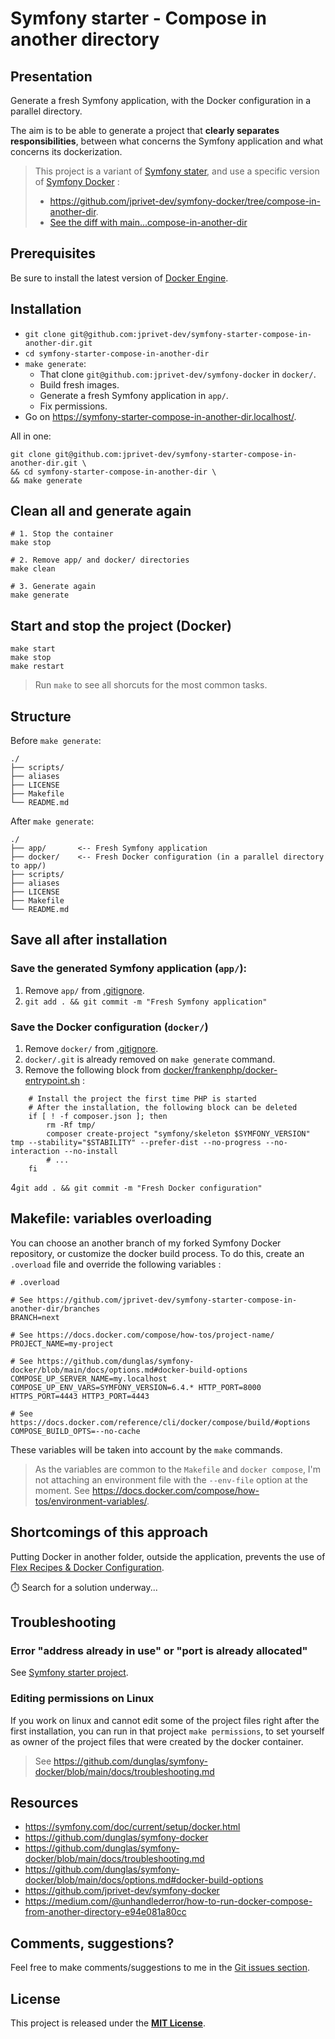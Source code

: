 # Symfony starter - Compose in another directory

## Presentation

Generate a fresh Symfony application, with the Docker configuration in a parallel directory.

The aim is to be able to generate a project that **clearly separates responsibilities**, between what concerns the Symfony application and what concerns its dockerization.

> This project is a variant of [Symfony stater](https://github.com/jprivet-dev/symfony-starter), and use a specific version of [Symfony Docker](https://github.com/dunglas/symfony-docker) : 
> - https://github.com/jprivet-dev/symfony-docker/tree/compose-in-another-dir.
> - [See the diff with main...compose-in-another-dir](https://github.com/jprivet-dev/symfony-docker/compare/main...jprivet-dev:symfony-docker:compose-in-another-dir)

## Prerequisites

Be sure to install the latest version of [Docker Engine](https://docs.docker.com/engine/install/).

## Installation
 
- `git clone git@github.com:jprivet-dev/symfony-starter-compose-in-another-dir.git`
- `cd symfony-starter-compose-in-another-dir`
- `make generate`:
  - That clone `git@github.com:jprivet-dev/symfony-docker` in `docker/`.
  - Build fresh images.
  - Generate a fresh Symfony application in `app/`.
  - Fix permissions.
- Go on https://symfony-starter-compose-in-another-dir.localhost/.

All in one:

```shell
git clone git@github.com:jprivet-dev/symfony-starter-compose-in-another-dir.git \
&& cd symfony-starter-compose-in-another-dir \
&& make generate
```

## Clean all and generate again

```shell
# 1. Stop the container
make stop

# 2. Remove app/ and docker/ directories
make clean

# 3. Generate again
make generate
```

## Start and stop the project (Docker)

```shell
make start
make stop
make restart
```

> Run `make` to see all shorcuts for the most common tasks.

## Structure

Before `make generate`:

```
./
├── scripts/
├── aliases
├── LICENSE
├── Makefile
└── README.md
```

After `make generate`:

```
./
├── app/       <-- Fresh Symfony application
├── docker/    <-- Fresh Docker configuration (in a parallel directory to app/)
├── scripts/
├── aliases
├── LICENSE
├── Makefile
└── README.md
```

## Save all after installation

### Save the generated Symfony application (`app/`):

1. Remove `app/` from [.gitignore](.gitignore).
2. `git add . && git commit -m "Fresh Symfony application"`

### Save the Docker configuration (`docker/`)

1. Remove `docker/` from [.gitignore](.gitignore).
2. `docker/.git` is already removed on `make generate` command.
3. Remove the following block from [docker/frankenphp/docker-entrypoint.sh](docker/frankenphp/docker-entrypoint.sh) :
```shell
	# Install the project the first time PHP is started
	# After the installation, the following block can be deleted
	if [ ! -f composer.json ]; then
		rm -Rf tmp/
		composer create-project "symfony/skeleton $SYMFONY_VERSION" tmp --stability="$STABILITY" --prefer-dist --no-progress --no-interaction --no-install
		# ...
	fi
```
4`git add . && git commit -m "Fresh Docker configuration"`

## Makefile: variables overloading

You can choose an another branch of my forked Symfony Docker repository, or customize the docker build process. To do this, create an `.overload` file and override the following variables :

```dotenv
# .overload

# See https://github.com/jprivet-dev/symfony-starter-compose-in-another-dir/branches
BRANCH=next

# See https://docs.docker.com/compose/how-tos/project-name/
PROJECT_NAME=my-project

# See https://github.com/dunglas/symfony-docker/blob/main/docs/options.md#docker-build-options
COMPOSE_UP_SERVER_NAME=my.localhost
COMPOSE_UP_ENV_VARS=SYMFONY_VERSION=6.4.* HTTP_PORT=8000 HTTPS_PORT=4443 HTTP3_PORT=4443

# See https://docs.docker.com/reference/cli/docker/compose/build/#options
COMPOSE_BUILD_OPTS=--no-cache
```

These variables will be taken into account by the `make` commands.

> As the variables are common to the `Makefile` and `docker compose`, I'm not attaching an environment file with the `--env-file` option at the moment. See https://docs.docker.com/compose/how-tos/environment-variables/.

## Shortcomings of this approach

Putting Docker in another folder, outside the application, prevents the use of [Flex Recipes & Docker Configuration](https://symfony.com/doc/current/setup/docker.html#flex-recipes-docker-configuration).

⏱️ Search for a solution underway...

## Troubleshooting

### Error "address already in use" or "port is already allocated"

See [Symfony starter project](https://github.com/jprivet-dev/symfony-starter?tab=readme-ov-file#error-address-already-in-use-or-port-is-already-allocated).

### Editing permissions on Linux

If you work on linux and cannot edit some of the project files right after the first installation, you can run in that project `make permissions`, to set yourself as owner of the project files that were created by the docker container.

> See https://github.com/dunglas/symfony-docker/blob/main/docs/troubleshooting.md

## Resources

- https://symfony.com/doc/current/setup/docker.html
- https://github.com/dunglas/symfony-docker
- https://github.com/dunglas/symfony-docker/blob/main/docs/troubleshooting.md
- https://github.com/dunglas/symfony-docker/blob/main/docs/options.md#docker-build-options
- https://github.com/jprivet-dev/symfony-docker
- https://medium.com/@unhandlederror/how-to-run-docker-compose-from-another-directory-e94e081a80cc

## Comments, suggestions?

Feel free to make comments/suggestions to me in the [Git issues section](https://github.com/jprivet-dev/symfony-starter-compose-in-another-dir/issues).

## License

This project is released under the [**MIT License**](https://github.com/jprivet-dev/symfony-starter-compose-in-another-dir/blob/main/LICENSE).